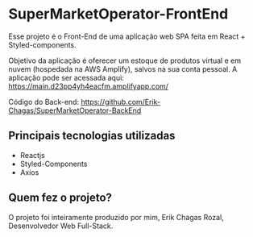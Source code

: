 # SuperMarketOperator-FrontEnd

Esse projeto é o Front-End de uma aplicação web SPA feita em React + Styled-components.

Objetivo da aplicação é oferecer um estoque de produtos virtual e em nuvem (hospedada na AWS Amplify), salvos na sua conta pessoal.
A aplicação pode ser acessada aqui: https://main.d23pp4yh4eacfm.amplifyapp.com/

Código do Back-end: https://github.com/Erik-Chagas/SuperMarketOperator-BackEnd

## Principais tecnologias utilizadas

- Reactjs
- Styled-Components
- Axios

## Quem fez o projeto?

O projeto foi inteiramente produzido por mim, Erik Chagas Rozal, Desenvolvedor Web Full-Stack.
